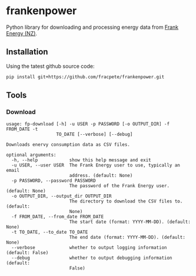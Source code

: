 # frankenpower
Python library  for downloading and processing energy data from [Frank Energy (NZ)](frankenergy.co.nz).


## Installation

Using the tatest github source code:

```bash
pip install git+https://github.com/fracpete/frankenpower.git
```


## Tools

### Download

```
usage: fp-download [-h] -u USER -p PASSWORD [-o OUTPUT_DIR] -f FROM_DATE -t
                   TO_DATE [--verbose] [--debug]

Downloads enervy consumption data as CSV files.

optional arguments:
  -h, --help            show this help message and exit
  -u USER, --user USER  The Frank Energy user to use, typically an email
                        address. (default: None)
  -p PASSWORD, --password PASSWORD
                        The password of the Frank Energy user. (default: None)
  -o OUTPUT_DIR, --output_dir OUTPUT_DIR
                        The directory to download the CSV files to. (default:
                        None)
  -f FROM_DATE, --from_date FROM_DATE
                        The start date (format: YYYY-MM-DD). (default: None)
  -t TO_DATE, --to_date TO_DATE
                        The end date (format: YYYY-MM-DD). (default: None)
  --verbose             whether to output logging information (default: False)
  --debug               whether to output debugging information (default:
                        False)
```
